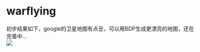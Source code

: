 # warflying
初步结果如下，google的卫星地图有点丑，可以用BDP生成更漂亮的地图，还在完善中...</br>
![](http://a4.qpic.cn/psb?/V11VYTq22xVeJ6/8FIbFjRVnfS8T9oJHzZ3ut.ppRchnzx5zBplwACAagg!/m/dPMAAAAAAAAAnull&bo=XwSAAgAAAAADB*s!&rf=photolist&t=5)
